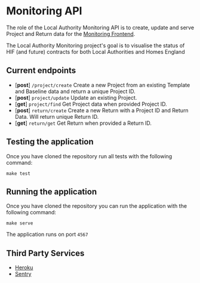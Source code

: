 # Monitoring API

The role of the Local Authority Monitoring API is to create, update and serve Project and Return data for the [Monitoring Frontend][link_github].

The Local Authority Monitoring project's goal is to visualise the status of HIF (and future) contracts for both Local Authorities and Homes England

## Current endpoints

- [**post**] `/project/create` Create a new Project from an existing Template and Baseline data and return a unique Project ID.
- [**post**] `project/update` Update an existing Project.
- [**get**] `project/find` Get Project data when provided Project ID.
- [**post**] `return/create` Create a new Return with a Project ID and Return Data. Will return unique Return ID.
- [**get**] `return/get` Get Return when provided a Return ID.

## Testing the application

Once you have cloned the repository run all tests with the following command:

`make test`

## Running the application

Once you have cloned the repository you can run the application with the following command:

`make serve`

The application runs on port `4567`

## Third Party Services

- [Heroku][link_heroku]
- [Sentry][link_Sentry]

[link_github]: https://github.com/homes-england/monitor-frontend
[link_heroku]: https://www.heroku.com/
[link_sentry]: https://sentry.io/welcome/
